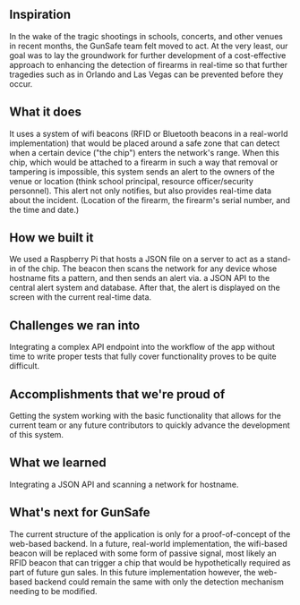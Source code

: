 ## Inspiration
In the wake of the tragic shootings in schools, concerts, and other venues in recent months, the GunSafe team felt moved to act. At the very least, our goal was to lay the groundwork for further development of a cost-effective approach to enhancing the detection of firearms in real-time so that further tragedies such as in Orlando and Las Vegas can be prevented before they occur.

## What it does
It uses a system of wifi beacons (RFID or Bluetooth beacons in a real-world implementation) that would be placed around a safe zone that can detect when a certain device ("the chip") enters the network's range. When this chip, which would be attached to a firearm in such a way that removal or tampering is impossible, this system sends an alert to the owners of the venue or location (think school principal, resource officer/security personnel). This alert not only notifies, but also provides real-time data about the incident. (Location of the firearm, the firearm's serial number, and the time and date.)

## How we built it
We used a Raspberry Pi that hosts a JSON file on a server to act as a stand-in of the chip. The beacon then scans the network for any device whose hostname fits a pattern, and then sends an alert via. a JSON API to the central alert system and database. After that, the alert is displayed on the screen with the current real-time data.

## Challenges we ran into
Integrating a complex API endpoint into the workflow of the app without time to write proper tests that fully cover functionality proves to be quite difficult.

## Accomplishments that we're proud of
Getting the system working with the basic functionality that allows for the current team or any future contributors to quickly advance the development of this system.

## What we learned
Integrating a JSON API and scanning a network for hostname.

## What's next for GunSafe
The current structure of the application is only for a proof-of-concept of the web-based backend. In a future, real-world implementation, the wifi-based beacon will be replaced with some form of passive signal, most likely an RFID beacon that can trigger a chip that would be hypothetically required as part of future gun sales. In this future implementation however, the web-based backend could remain the same with only the detection mechanism needing to be modified.
